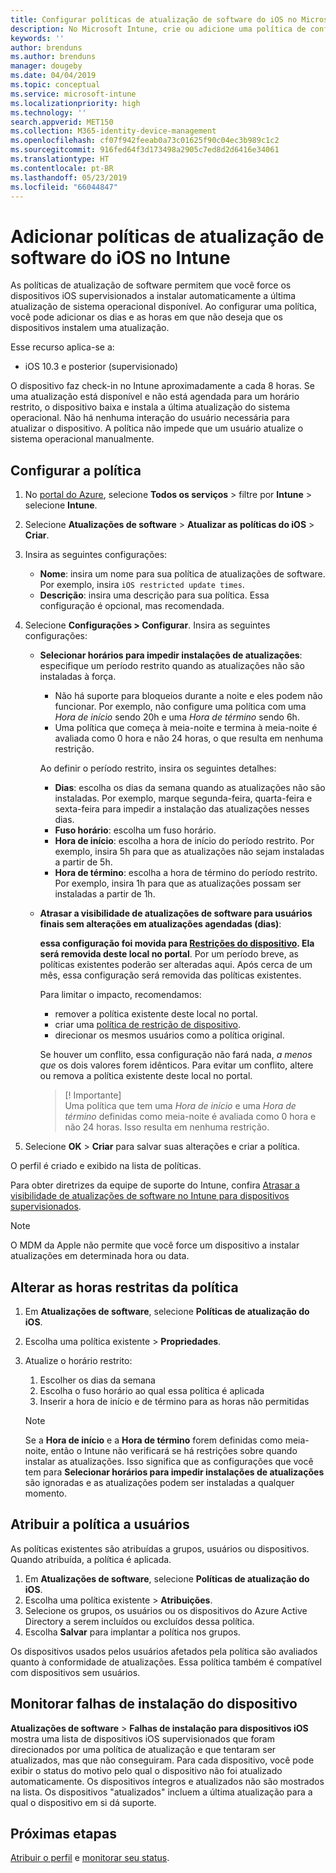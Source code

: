```yaml
---
title: Configurar políticas de atualização de software do iOS no Microsoft Intune – Azure | Microsoft Docs
description: No Microsoft Intune, crie ou adicione uma política de configuração para restringir quando as atualizações de software são instaladas automaticamente em dispositivos iOS gerenciados ou supervisionados pelo Intune. Você pode escolher a data e a hora em que as atualizações não são instaladas. Você também pode atribuir essa política a grupos, usuários ou dispositivos e verificar se há falhas de instalação.
keywords: ''
author: brenduns
ms.author: brenduns
manager: dougeby
ms.date: 04/04/2019
ms.topic: conceptual
ms.service: microsoft-intune
ms.localizationpriority: high
ms.technology: ''
search.appverid: MET150
ms.collection: M365-identity-device-management
ms.openlocfilehash: cf07f942feeab0a73c01625f90c04ec3b989c1c2
ms.sourcegitcommit: 916fed64f3d173498a2905c7ed8d2d6416e34061
ms.translationtype: HT
ms.contentlocale: pt-BR
ms.lasthandoff: 05/23/2019
ms.locfileid: "66044847"
---
```

# <a name="add-ios-software-update-policies-in-intune"></a>Adicionar políticas de atualização de software do iOS no Intune

As políticas de atualização de software permitem que você force os dispositivos iOS supervisionados a instalar automaticamente a última atualização de sistema operacional disponível. Ao configurar uma política, você pode adicionar os dias e as horas em que não deseja que os dispositivos instalem uma atualização. 

Esse recurso aplica-se a:

- iOS 10.3 e posterior (supervisionado)

O dispositivo faz check-in no Intune aproximadamente a cada 8 horas. Se uma atualização está disponível e não está agendada para um horário restrito, o dispositivo baixa e instala a última atualização do sistema operacional. Não há nenhuma interação do usuário necessária para atualizar o dispositivo. A política não impede que um usuário atualize o sistema operacional manualmente.

## <a name="configure-the-policy"></a>Configurar a política

1. No [portal do Azure](https://portal.azure.com), selecione **Todos os serviços** > filtre por **Intune** > selecione **Intune**.
2. Selecione **Atualizações de software** > **Atualizar as políticas do iOS** > **Criar**.
3. Insira as seguintes configurações:

    - **Nome**: insira um nome para sua política de atualizações de software. Por exemplo, insira `iOS restricted update times`.
    - **Descrição**: insira uma descrição para sua política. Essa configuração é opcional, mas recomendada.

4. Selecione **Configurações > Configurar**. Insira as seguintes configurações:

    - **Selecionar horários para impedir instalações de atualizações**: especifique um período restrito quando as atualizações não são instaladas à força. 
      - Não há suporte para bloqueios durante a noite e eles podem não funcionar. Por exemplo, não configure uma política com uma *Hora de início* sendo 20h e uma *Hora de término* sendo 6h.
      - Uma política que começa à meia-noite e termina à meia-noite é avaliada como 0 hora e não 24 horas, o que resulta em nenhuma restrição.

      Ao definir o período restrito, insira os seguintes detalhes:

      - **Dias**: escolha os dias da semana quando as atualizações não são instaladas. Por exemplo, marque segunda-feira, quarta-feira e sexta-feira para impedir a instalação das atualizações nesses dias.
      - **Fuso horário**: escolha um fuso horário.
      - **Hora de início**: escolha a hora de início do período restrito. Por exemplo, insira 5h para que as atualizações não sejam instaladas a partir de 5h.
      - **Hora de término**: escolha a hora de término do período restrito. Por exemplo, insira 1h para que as atualizações possam ser instaladas a partir de 1h.

    - **Atrasar a visibilidade de atualizações de software para usuários finais sem alterações em atualizações agendadas (dias)**: 

      **essa configuração foi movida para [Restrições do dispositivo](device-restrictions-ios.md#general). Ela será removida deste local no portal**. Por um período breve, as políticas existentes poderão ser alteradas aqui. Após cerca de um mês, essa configuração será removida das políticas existentes.

      Para limitar o impacto, recomendamos:
        - remover a política existente deste local no portal.
        - criar uma [política de restrição de dispositivo](device-restrictions-ios.md#general).
        - direcionar os mesmos usuários como a política original.

      Se houver um conflito, essa configuração não fará nada, *a menos que* os dois valores forem idênticos. Para evitar um conflito, altere ou remova a política existente deste local no portal.
      > [! Importante]  
      > Uma política que tem uma *Hora de início* e uma *Hora de término* definidas como meia-noite é avaliada como 0 hora e não 24 horas. Isso resulta em nenhuma restrição.  

5. Selecione **OK** > **Criar** para salvar suas alterações e criar a política.

O perfil é criado e exibido na lista de políticas.

Para obter diretrizes da equipe de suporte do Intune, confira [Atrasar a visibilidade de atualizações de software no Intune para dispositivos supervisionados](https://techcommunity.microsoft.com/t5/Intune-Customer-Success/Delaying-visibility-of-software-updates-in-Intune-for-supervised/ba-p/345753).

> [!NOTE]
> O MDM da Apple não permite que você force um dispositivo a instalar atualizações em determinada hora ou data.

## <a name="change-the-restricted-times-for-the-policy"></a>Alterar as horas restritas da política

1. Em **Atualizações de software**, selecione **Políticas de atualização do iOS**.
2. Escolha uma política existente > **Propriedades**.
3. Atualize o horário restrito:

    1. Escolher os dias da semana
    2. Escolha o fuso horário ao qual essa política é aplicada
    3. Inserir a hora de início e de término para as horas não permitidas

    > [!NOTE]
    > Se a **Hora de início** e a **Hora de término** forem definidas como meia-noite, então o Intune não verificará se há restrições sobre quando instalar as atualizações. Isso significa que as configurações que você tem para **Selecionar horários para impedir instalações de atualizações** são ignoradas e as atualizações podem ser instaladas a qualquer momento.  

## <a name="assign-the-policy-to-users"></a>Atribuir a política a usuários

As políticas existentes são atribuídas a grupos, usuários ou dispositivos. Quando atribuída, a política é aplicada.

1. Em **Atualizações de software**, selecione **Políticas de atualização do iOS**.
2. Escolha uma política existente > **Atribuições**. 
3. Selecione os grupos, os usuários ou os dispositivos do Azure Active Directory a serem incluídos ou excluídos dessa política.
4. Escolha **Salvar** para implantar a política nos grupos.

Os dispositivos usados pelos usuários afetados pela política são avaliados quanto à conformidade de atualizações. Essa política também é compatível com dispositivos sem usuários.

## <a name="monitor-device-installation-failures"></a>Monitorar falhas de instalação do dispositivo
<!-- 1352223 -->
**Atualizações de software** > **Falhas de instalação para dispositivos iOS** mostra uma lista de dispositivos iOS supervisionados que foram direcionados por uma política de atualização e que tentaram ser atualizados, mas que não conseguiram. Para cada dispositivo, você pode exibir o status do motivo pelo qual o dispositivo não foi atualizado automaticamente. Os dispositivos íntegros e atualizados não são mostrados na lista. Os dispositivos "atualizados" incluem a última atualização para a qual o dispositivo em si dá suporte.

## <a name="next-steps"></a>Próximas etapas

[Atribuir o perfil](device-profile-assign.md) e [monitorar seu status](device-profile-monitor.md).
